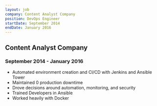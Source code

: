 ```yaml
---
layout: job
company: Content Analyst Company
position: DevOps Engineer
startDate: September 2014
endDate: January 2016
---
```

## Content Analyst Company
### September 2014 - January 2016
* Automated environment creation and CI/CD with Jenkins and Ansible Tower
* Maintained 0 production downtime
* Drove decisions around automation, monitoring, and security
* Trained Developers in Ansible
* Worked heavily with Docker
